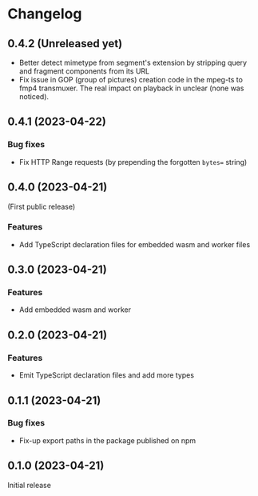 # Changelog

## 0.4.2 (Unreleased yet)

- Better detect mimetype from segment's extension by stripping query and fragment components from its URL
- Fix issue in GOP (group of pictures) creation code in the mpeg-ts to fmp4 transmuxer. The real impact on playback in unclear (none was noticed).

## 0.4.1 (2023-04-22)

### Bug fixes

- Fix HTTP Range requests (by prepending the forgotten `bytes=` string)

## 0.4.0 (2023-04-21)

(First public release)

### Features

- Add TypeScript declaration files for embedded wasm and worker files

## 0.3.0 (2023-04-21)

### Features

- Add embedded wasm and worker

## 0.2.0 (2023-04-21)

### Features

- Emit TypeScript declaration files and add more types

## 0.1.1 (2023-04-21)

### Bug fixes

- Fix-up export paths in the package published on npm

## 0.1.0 (2023-04-21)

Initial release
